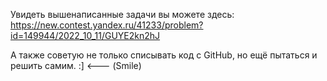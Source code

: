 Увидеть вышенаписанные задачи вы можете здесь:
https://new.contest.yandex.ru/41233/problem?id=149944/2022_10_11/GUYE2kn2hJ

А также советую не только списывать код с GitHub, но ещё пытаться и решить самим. :] <--- (Smile)